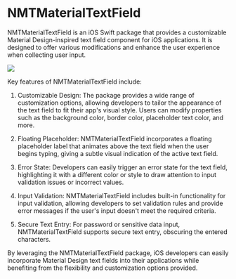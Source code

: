 # NMTMaterialTextField

NMTMaterialTextField is an iOS Swift package that provides a customizable Material Design-inspired text field component for iOS applications. It is designed to offer various modifications and enhance the user experience when collecting user input.

![](/NMTMaterialTextField/Resources/showcase.gif)

Key features of NMTMaterialTextField include:

1. Customizable Design: The package provides a wide range of customization options, allowing developers to tailor the appearance of the text field to fit their app's visual style. Users can modify properties such as the background color, border color, placeholder text color, and more.

2. Floating Placeholder: NMTMaterialTextField incorporates a floating placeholder label that animates above the text field when the user begins typing, giving a subtle visual indication of the active text field.

3. Error State: Developers can easily trigger an error state for the text field, highlighting it with a different color or style to draw attention to input validation issues or incorrect values.

4. Input Validation: NMTMaterialTextField includes built-in functionality for input validation, allowing developers to set validation rules and provide error messages if the user's input doesn't meet the required criteria.

5. Secure Text Entry: For password or sensitive data input, NMTMaterialTextField supports secure text entry, obscuring the entered characters.

By leveraging the NMTMaterialTextField package, iOS developers can easily incorporate Material Design text fields into their applications while benefiting from the flexibility and customization options provided.
